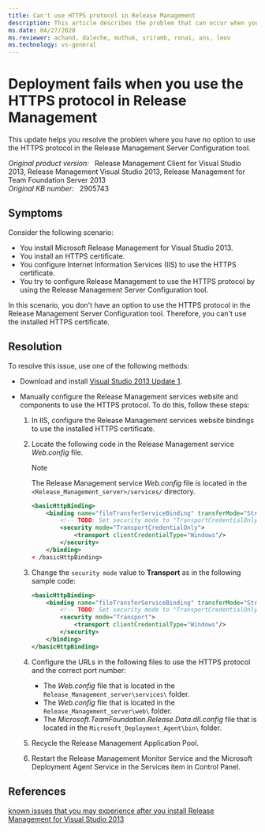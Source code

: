```yaml
---
title: Can't use HTTPS protocol in Release Management
description: This article describes the problem that can occur when you configure a Release Management server to use the HTTPS protocol, and provides a resolution.
ms.date: 04/27/2020
ms.reviewer: achand, daleche, muthuk, sriramb, ronai, ans, leov
ms.technology: vs-general
---
```

# Deployment fails when you use the HTTPS protocol in Release Management

This update helps you resolve the problem where you have no option to use the HTTPS protocol in the Release Management Server Configuration tool.

_Original product version:_ &nbsp; Release Management Client for Visual Studio 2013, Release Management Visual Studio 2013, Release Management for Team Foundation Server 2013  
_Original KB number:_ &nbsp; 2905743

## Symptoms

Consider the following scenario:

- You install Microsoft Release Management for Visual Studio 2013.
- You install an HTTPS certificate.
- You configure Internet Information Services (IIS) to use the HTTPS certificate.
- You try to configure Release Management to use the HTTPS protocol by using the Release Management Server Configuration tool.

In this scenario, you don't have an option to use the HTTPS protocol in the Release Management Server Configuration tool. Therefore, you can't use the installed HTTPS certificate.

## Resolution

To resolve this issue, use one of the following methods:

- Download and install [Visual Studio 2013 Update 1](https://support.microsoft.com/help/2911573).
- Manually configure the Release Management services website and components to use the HTTPS protocol. To do this, follow these steps:

   1. In IIS, configure the Release Management services website bindings to use the installed HTTPS certificate.
   2. Locate the following code in the Release Management service *Web.config* file.

        > [!NOTE]
        > The Release Management service *Web.config* file is located in the `<Release_Management_server>/services/` directory.

        ```xml
        <basicHttpBinding>
            <binding name="fileTransferServiceBinding" transferMode="Streamed" messageEncoding="Mtom" maxReceivedMessageSize="10067108864">
                <!-- TODO: Set security mode to "TransportCredentialOnly" for HTTP or "Transport" for HTTPS. -->
                <security mode="TransportCredentialOnly">
                    <transport clientCredentialType="Windows"/>
                </security>
            </binding>
        < /basicHttpBinding>
        ```

   3. Change the `security mode` value to **Transport** as in the following sample code:

      ```xml
      <basicHttpBinding>
          <binding name="fileTransferServiceBinding" transferMode="Streamed" messageEncoding="Mtom" maxReceivedMessageSize="10067108864">
              <!-- TODO: Set security mode to "TransportCredentialOnly" for HTTP or "Transport" for HTTPS. -->
              <security mode="Transport">
                  <transport clientCredentialType="Windows"/>
              </security>
          </binding>
      </basicHttpBinding>
      ```

   4. Configure the URLs in the following files to use the HTTPS protocol and the correct port number:
      - The *Web.config* file that is located in the `Release_Management_server\services\` folder.
      - The *Web.config* file that is located in the `Release_Management_server\web\` folder.
      - The *Microsoft.TeamFoundation.Release.Data.dll.config* file that is located in the `Microsoft_Deployment_Agent\bin\` folder.
   5. Recycle the Release Management Application Pool.
   6. Restart the Release Management Monitor Service and the Microsoft Deployment Agent Service in the Services item in Control Panel.

## References

[known issues that you may experience after you install Release Management for Visual Studio 2013](https://support.microsoft.com/help/2905736)
